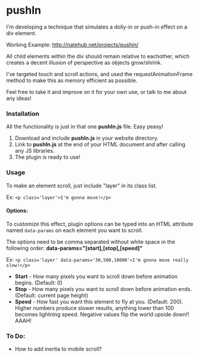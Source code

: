 pushIn
=========

I'm developing a technique that simulates a dolly-in or push-in effect on a div element.

Working Example: http://natehub.net/projects/pushin/

All child elements within the div should remain relative to eachother, which creates a decent illusion of perspective as objects grow/shrink.

I've targeted touch and scroll actions, and used the requestAnimationFrame method to make this as memory efficient as possible.

Feel free to take it and improve on it for your own use, or talk to me about any ideas!

### Installation

All the functionality is just in that one **pushIn.js** file. Easy peasy!

1. Download and include **pushIn.js** in your website directory.
2. Link to **pushIn.js** at the end of your HTML document and after calling any JS libraries.
3. The plugin is ready to use!

### Usage

To make an element scroll, just include "layer" in its class list.

Ex: `<p class='layer'>I'm gonna move!</p>`

#### Options:

To customize this effect, plugin options can be typed into an HTML attribute named `data-params` on each element you want to scroll.

The options need to be comma separated without white space in the following order: **data-params="[start],[stop],[speed]"**

Ex: `<p class='layer' data-params='30,500,10000'>I'm gonna move really slow!</p>`

* **Start** - How many pixels you want to scroll down before animation begins. (Default: 0)
* **Stop** - How many pixels you want to scroll down before animation ends. (Default: current page height)
* **Speed** - How fast you want this element to fly at you. (Default: 200). Higher numbers produce slower results, anything lower than 100 becomes lightning speed. Negative values flip the world upside down!! AAAH!

### To Do:

- How to add inertia to mobile scroll?